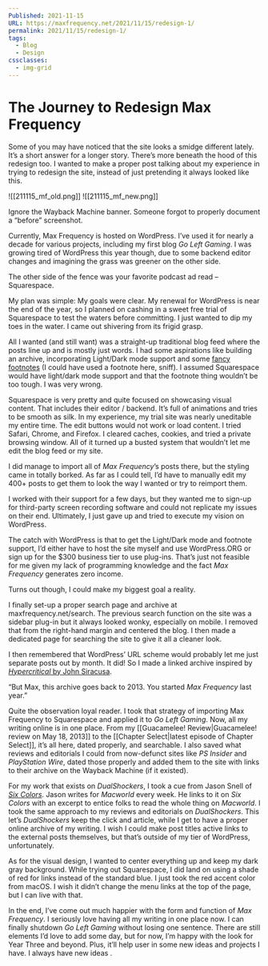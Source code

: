 ```yaml
---
Published: 2021-11-15
URL: https://maxfrequency.net/2021/11/15/redesign-1/
permalink: 2021/11/15/redesign-1/
tags:
  - Blog
  - Design
cssclasses:
  - img-grid
---
```

# The Journey to Redesign Max Frequency

Some of you may have noticed that the site looks a smidge different lately. It’s a short answer for a longer story. There’s more beneath the hood of this redesign too. I wanted to make a proper post talking about my experience in trying to redesign the site, instead of just pretending it always looked like this.

![[211115_mf_old.png]]
![[211115_mf_new.png]] 

Ignore the Wayback Machine banner. Someone forgot to properly document a “before” screenshot.

Currently, Max Frequency is hosted on WordPress. I’ve used it for nearly a decade for various projects, including my first blog *Go Left Gaming*. I was growing tired of WordPress this year though, due to some backend editor changes and imagining the grass was greener on the other side.

The other side of the fence was your favorite podcast ad read – Squarespace.

My plan was simple: My goals were clear. My renewal for WordPress is near the end of the year, so I planned on cashing in a sweet free trial of Squarespace to test the waters before committing. I just wanted to dip my toes in the water. I came out shivering from its frigid grasp.

All I wanted (and still want) was a straight-up traditional blog feed where the posts line up and is mostly just words. I had some aspirations like building an archive, incorporating Light/Dark mode support and some [fancy footnotes](http://www.bigfootjs.com/) (I could have used a footnote here, sniff). I assumed Squarespace would have light/dark mode support and that the footnote thing wouldn’t be too tough. I was very wrong.

Squarespace is very pretty and quite focused on showcasing visual content. That includes their editor / backend. It’s full of animations and tries to be smooth as silk. In my experience, my trial site was nearly uneditable my entire time. The edit buttons would not work or load content. I tried Safari, Chrome, and Firefox. I cleared caches, cookies, and tried a private browsing window. All of it turned up a busted system that wouldn’t let me edit the blog feed or my site.

I did manage to import all of *Max Frequency*’s posts there, but the styling came in totally borked. As far as I could tell, I’d have to manually edit my 400+ posts to get them to look the way I wanted or try to reimport them.

I worked with their support for a few days, but they wanted me to sign-up for third-party screen recording software and could not replicate my issues on their end. Ultimately, I just gave up and tried to execute my vision on WordPress.

The catch with WordPress is that to get the Light/Dark mode and footnote support, I’d either have to host the site myself and use WordPress.ORG or sign up for the $300 business tier to use plug-ins. That’s just not feasible for me given my lack of programming knowledge and the fact *Max Frequency* generates zero income.

Turns out though, I could make my biggest goal a reality.

I finally set-up a proper search page and archive at maxfrequency.net/search. The previous search function on the site was a sidebar plug-in but it always looked wonky, especially on mobile. I removed that from the right-hand margin and centered the blog. I then made a dedicated page for searching the site to give it all a cleaner look.

I then remembered that WordPress’ URL scheme would probably let me just separate posts out by month. It did! So I made a linked archive inspired by [*Hypercritical* by John Siracusa](https://hypercritical.co/archive/).

“But Max, this archive goes back to 2013. You started *Max Frequency* last year.”

Quite the observation loyal reader. I took that strategy of importing Max Frequency to Squarespace and applied it to *Go Left Gaming*. Now, all my writing online is in one place. From my [[Guacamelee! Review|Guacamelee! review on May 18, 2013]] to the [[Chapter Select|latest episode of Chapter Select]], it’s all here, dated properly, and searchable. I also saved what reviews and editorials I could from now-defunct sites like *PS Insider* and *PlayStation Wire*, dated those properly and added them to the site with links to their archive on the Wayback Machine (if it existed).

For my work that exists on *DualShockers*, I took a cue from Jason Snell of *[Six Colors](https://sixcolors.com/)*. Jason writes for *Macworld* every week. He links to it on *Six Colors* with an excerpt to entice folks to read the whole thing on *Macworld*. I took the same approach to my reviews and editorials on *DualShockers*. This let’s *DualShockers* keep the click and article, while I get to have a proper online archive of my writing. I wish I could make post titles active links to the external posts themselves, but that’s outside of my tier of WordPress, unfortunately.

As for the visual design, I wanted to center everything up and keep my dark gray background. While trying out Squarespace, I did land on using a shade of red for links instead of the standard blue. I just took the red accent color from macOS. I wish it didn’t change the menu links at the top of the page, but I can live with that.

In the end, I’ve come out much happier with the form and function of *Max Frequency*. I seriously love having all my writing in one place now. I can finally shutdown *Go Left Gaming* without losing one sentence. There are still elements I’d love to add some day, but for now, I’m happy with the look for Year Three and beyond. Plus, it’ll help user in some new ideas and projects I have. I always have new ideas .